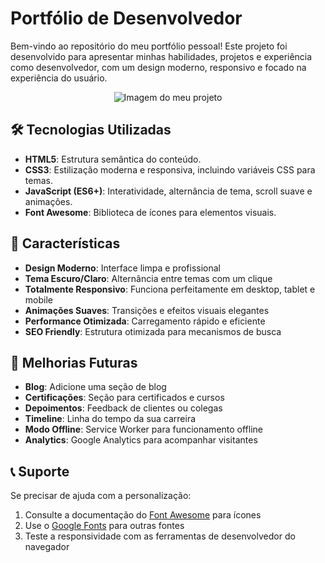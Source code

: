 # Portfólio de Desenvolvedor

Bem-vindo ao repositório do meu portfólio pessoal! Este projeto foi desenvolvido para apresentar minhas habilidades, projetos e experiência como desenvolvedor, com um design moderno, responsivo e focado na experiência do usuário.


<div align="center">
    <img src="./Img/Readme do meu portifólio.png" alt="Imagem do meu projeto">
</div>


## 🛠️ Tecnologias Utilizadas

- **HTML5**: Estrutura semântica do conteúdo.
- **CSS3**: Estilização moderna e responsiva, incluindo variáveis CSS para temas.
- **JavaScript (ES6+)**: Interatividade, alternância de tema, scroll suave e animações.
- **Font Awesome**: Biblioteca de ícones para elementos visuais.

## 🚀 Características

- **Design Moderno**: Interface limpa e profissional
- **Tema Escuro/Claro**: Alternância entre temas com um clique
- **Totalmente Responsivo**: Funciona perfeitamente em desktop, tablet e mobile
- **Animações Suaves**: Transições e efeitos visuais elegantes
- **Performance Otimizada**: Carregamento rápido e eficiente
- **SEO Friendly**: Estrutura otimizada para mecanismos de busca




## 🚀 Melhorias Futuras


- **Blog**: Adicione uma seção de blog
- **Certificações**: Seção para certificados e cursos
- **Depoimentos**: Feedback de clientes ou colegas
- **Timeline**: Linha do tempo da sua carreira
- **Modo Offline**: Service Worker para funcionamento offline
- **Analytics**: Google Analytics para acompanhar visitantes

## 📞 Suporte

Se precisar de ajuda com a personalização:

1. Consulte a documentação do [Font Awesome](https://fontawesome.com/) para ícones
2. Use o [Google Fonts](https://fonts.google.com/) para outras fontes
3. Teste a responsividade com as ferramentas de desenvolvedor do navegador
